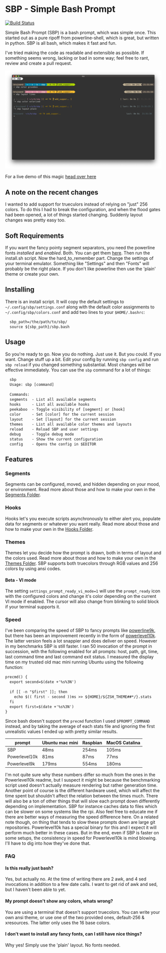 # SBP - Simple Bash Prompt
[![Build Status](https://travis-ci.org/brujoand/sbp.svg?branch=master)](https://travis-ci.org/brujoand/sbp)

Simple Bash Prompt (SBP) is a bash prompt, which was simple once.
This started out as a pure ripoff from powerline-shell, which is great, but written in python.
SBP is all bash, which makes it fast and fun.

I've tried making the code as readable and extensible as possible.
If something seems wrong, lacking or bad in some way; feel free to rant, review and create a pull request.

![Screenshot](/resources/sbp_screenshot.png)

For a live demo of this magic [head over
here](https://asciinema.org/a/0efgJrqQJY2vH1XguXjX3xV1c)

## A note on the recent changes
I wanted to add support for trueculors instead of relying on "just" 256 colors.
To do this I had to break the configuration, and when the flood gates had been
opened, a lot of things started changing. Suddenly layout changes was pretty
easy too.

## Soft Requirements
If you want the fancy pointy segment separators, you need the powerline fonts _installed_ and _enabled_. Both.
You can get them [here](https://github.com/powerline/fonts).
Then run the install.sh script. Now the hard_to_remember part. Change the settings of your terminal emulator.
Something like "Settings" and then "Fonts" will probably be the right place.
If you don't like powerline then use the 'plain' theme or create your own.

## Installing
There is an install script. It will copy the default
settings to `~/.config/sbp/settings.conf` along with the default color assignments
to `~/.config/sbp/colors.conf` and add two lines to your `$HOME/.bashrc`:
```
  sbp_path=/the/path/to/sbp/
  source ${sbp_path}/sbp.bash
```

## Usage
So you're ready to go. Now you do nothing. Just use it. But you could. If you want. Change stuff up a bit.
Edit your config by running `sbp config` and run `sbp reload` if you changed
something substantial. Most changes will be effective immediately.
You can use the `sbp` command for a lot of things:
```
  sbp
  Usage: sbp [command]

  Commands:
  segments  - List all available segments
  hooks     - List all available hooks
  peekaboo  - Toggle visibility of [segment] or [hook]
  color     - Set [color] for the current session
  layout    - Set [layout] for the current session
  themes    - List all available color themes and layouts
  reload    - Reload SBP and user settings
  debug     - Toggle debug mode
  status    - Show the current configuration
  config    - Opens the config in $EDITOR
```

## Features
### Segments
Segments can be configured, moved, and hidden depending on your mood, or
environment. Read more about those and how to make your own in the [Segments
Folder](/segments).

### Hooks
Hooks let's you execute scripts asynchronously to either alert you, populate
data for segments or whatever you want really. Read more about those and how to
make your own in the [Hooks Folder](/hooks).

### Themes
Themes let you decide how the prompt is drawn, both in terms of layout and the
colors used. Read more about those and how to make your own in the [Themes
Folder](/themes). SBP supports both truecolors through RGB values and 256 colors
by using ansi codes.

#### Beta - VI mode
The setting `settings_prompt_ready_vi_mode=1` will use the `prompt_ready` icon
with the configured colors and change it's color depending on the current VI
mode if enabled. The cursor will also change from blinking to solid block if
your terminal supports it.


### Speed
I've been comparing the speed of SBP to fancy prompts like
[powerline9k](https://github.com/Powerlevel9k/powerlevel9k), but there has been
an improvement recently in the form of
[powerlevel10k](https://github.com/romkatv/powerlevel10k). The latter version
feels a lot snappier and does deliver on speed. However in my benchmarks SBP is
still faster. I ran 50 invocation of the prompt in succession, with the
following enabled for all prompts: host, path, git, time, last command time and
last command exit status. I measured the display time on my trusted old mac mini
running Ubuntu using the following function:

```
precmd() {
  export second=$(date +'%s%3N')

  if [[ -n "$first" ]]; then
    echo $(( first - second ))ms >> ${HOME}/${ZSH_THEME##*/}.stats
  fi
  export first=$(date +'%s%3N')
}
```
Since bash doesn't support the `precmd` function I used `$PROMPT_COMMAND` instead, and by
taking the average of each stats file and ignoring the first unrealistic values
I ended up with pretty similar results.

| prompt       | Ubuntu mac mini|        Raspbian  | MacOS Catalina|
|--------------|----------------|------------------|---------------|
| SBP          | 48ms           | 254ms            | 105ms         |
| Powerlevel10k| 81ms           | 87ms             | 77ms          |
| Powerlevel9k | 179ms          | 554ms            | 180ms         |

I'm not quite sure why these numbers differ so much from the ones in the
Powerlevel10k readme, but I suspect it might be because the benchmarking script
used doesn't actually measure rendering but rather generation time. Another
point of course is the different hardware used, which will affect the time spent
but shouldn't affect the relation between the times much. There will also be a
ton of other things that will slow each prompt down differently depending on
implementation. SBP for instance caches data to files which can be slower on
some systems like the rpi. Also feel free to educate me if there are better ways of measuring
the speed difference here. On a related note though, on thing that tends to slow
these prompts down are large git repositories. Powerlevel10k has a special
binary for this and I expect it will perform much better in these cases.
But in the end, even if SBP is faster on some setups, the consistency in speed
for Powerlevel10k is mind blowing. I'll have to dig into how they've done that.

### FAQ

#### Is this really just bash?
Yes, but actually no. At the time of writing there are 2 awk, and 4 sed
invocations in addition to a few date calls. I want to get rid of awk and sed,
but I haven't been able to yet.

#### My prompt doesn't show any colors, whats wrong?
You are using a terminal that doesn't support truecolors. You can write your own
ansi theme, or use one of the two provided ones, default-256 & xresources. The
latter only uses the 16 base colors.

#### I don't want to install any fancy fonts, can I still have nice things?
Why yes! Simply use the 'plain' layout. No fonts needed.
